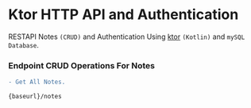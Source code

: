 # Ktor HTTP API and Authentication
RESTAPI Notes `(CRUD)` and Authentication Using [ktor](https://ktor.io/) `(Kotlin)` and `mySQL Database`.


### Endpoint CRUD Operations For Notes
```diff
- Get All Notes.
```
```
{baseurl}/notes
```
